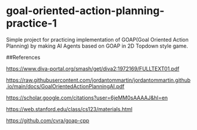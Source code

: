 # goal-oriented-action-planning-practice-1
Simple project for practicing implementation of GOAP(Goal Oriented Action Planning) by making AI Agents based on GOAP in 2D Topdown style game.

##References

https://www.diva-portal.org/smash/get/diva2:1972169/FULLTEXT01.pdf

https://raw.githubusercontent.com/jordantommartin/jordantommartin.github.io/main/docs/GoalOrientedActionPlanningAI.pdf

https://scholar.google.com/citations?user=6jeMM0sAAAAJ&hl=en

https://web.stanford.edu/class/cs123/materials.html

https://github.com/cvra/goap-cpp